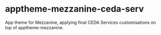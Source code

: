 # apptheme-mezzanine-ceda-serv

App theme for Mezzanine, applying final CEDA Services customisations on top of apptheme-mezzanine.
